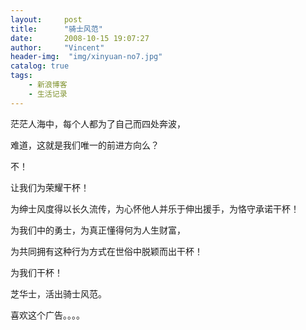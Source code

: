 ```yaml
---
layout:     post
title:      "骑士风范"
date:       2008-10-15 19:07:27
author:     "Vincent"
header-img:  "img/xinyuan-no7.jpg"
catalog: true
tags:
    - 新浪博客
    - 生活记录
---
```



茫茫人海中，每个人都为了自己而四处奔波，

难道，这就是我们唯一的前进方向么？

不！

让我们为荣耀干杯！

为绅士风度得以长久流传，为心怀他人并乐于伸出援手，为恪守承诺干杯！

为我们中的勇士，为真正懂得何为人生财富，

为共同拥有这种行为方式在世俗中脱颖而出干杯！

为我们干杯！

芝华士，活出骑士风范。

喜欢这个广告。。。。



